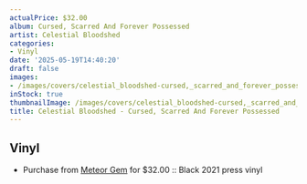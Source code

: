 ```yaml
---
actualPrice: $32.00
album: Cursed, Scarred And Forever Possessed
artist: Celestial Bloodshed
categories:
- Vinyl
date: '2025-05-19T14:40:20'
draft: false
images:
- /images/covers/celestial_bloodshed-cursed,_scarred_and_forever_possessed.jpg
inStock: true
thumbnailImage: /images/covers/celestial_bloodshed-cursed,_scarred_and_forever_possessed-thumb.jpg
title: Celestial Bloodshed - Cursed, Scarred And Forever Possessed
---
```


## Vinyl
* Purchase from [Meteor Gem](https://meteor-gem.com/products/celestial-bloodshed-cursed-scarred-and-forever-possessed-lp) for $32.00 :: Black 2021 press vinyl
